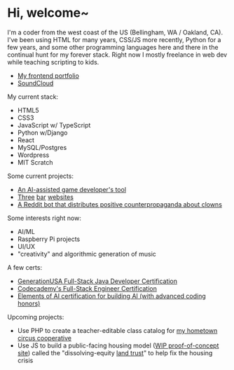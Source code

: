 # Hi, welcome~

I'm a coder from the west coast of the US (Bellingham, WA / Oakland, CA). I've been using HTML for many years, CSS/JS more recently, Python for a few years, and some other programming languages here and there in the continual hunt for my forever stack. Right now I mostly freelance in web dev while teaching scripting to kids.
- [My frontend portfolio](https://www.richardhartnell.com)
- [SoundCloud](https://www.soundcloud.com/dawdust)

My current stack:

- HTML5
- CSS3
- JavaScript w/ TypeScript
- Python w/Django
- React
- MySQL/Postgres
- Wordpress
- MIT Scratch

Some current projects:

- [An AI-assisted game developer's tool](https://gameforge.ai)
- [Three](https://www.theadmiraltylounge.com) [bar](https://www.bellaciao.bar) [websites](https://www.nachoproblematic.com)
- [A Reddit bot that distributes positive counterpropaganda about clowns](https://github.com/richard-hartnell/clown-bot)

Some interests right now:

- AI/ML
- Raspberry Pi projects
- UI/UX
- "creativity" and algorithmic generation of music

A few certs:

- [GenerationUSA Full-Stack Java Developer Certification](https://www.richardhartnell.com/Richard-Hartnell-Generation-Cert.pdf)
- [Codecademy's Full-Stack Engineer Certification](https://www.richardhartnell.com/Richard-Hartnell-Codecademy-Cert.pdf)
- [Elements of AI certification for building AI (with advanced coding honors)](https://www.richardhartnell.com/Richard-Hartnell-ElementsOfAI-Cert.png)

Upcoming projects:

- Use PHP to create a teacher-editable class catalog for [my hometown circus cooperative](https://www.bellinghamcircusguild.com)
- Use JS to build a public-facing housing model ([WIP proof-of-concept site](https://www.dissolvingequity.org)) called the "dissolving-equity [land trust](https://en.wikipedia.org/wiki/Community_land_trust)" to help fix the housing crisis
